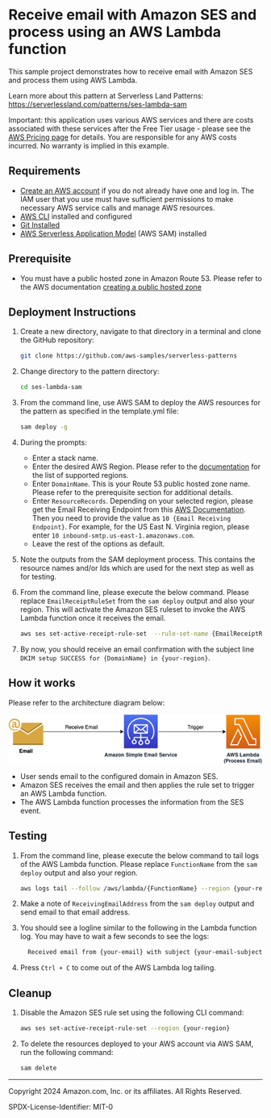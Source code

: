 # Receive email with Amazon SES and process using an AWS Lambda function

This sample project demonstrates how to receive email with Amazon SES and process them using AWS Lambda.

Learn more about this pattern at Serverless Land Patterns: https://serverlessland.com/patterns/ses-lambda-sam

Important: this application uses various AWS services and there are costs associated with these services after the Free Tier usage - please see the [AWS Pricing page](https://aws.amazon.com/pricing/) for details. You are responsible for any AWS costs incurred. No warranty is implied in this example.

## Requirements

- [Create an AWS account](https://portal.aws.amazon.com/gp/aws/developer/registration/index.html) if you do not already have one and log in. The IAM user that you use must have sufficient permissions to make necessary AWS service calls and manage AWS resources.
- [AWS CLI](https://docs.aws.amazon.com/cli/latest/userguide/install-cliv2.html) installed and configured
- [Git Installed](https://git-scm.com/book/en/v2/Getting-Started-Installing-Git)
- [AWS Serverless Application Model](https://docs.aws.amazon.com/serverless-application-model/latest/developerguide/serverless-sam-cli-install.html) (AWS SAM) installed

## Prerequisite
- You must have a public hosted zone in Amazon Route 53. Please refer to the AWS documentation [creating a public hosted zone](https://docs.aws.amazon.com/Route53/latest/DeveloperGuide/CreatingHostedZone.html)

## Deployment Instructions

1. Create a new directory, navigate to that directory in a terminal and clone the GitHub repository:
   ```bash
   git clone https://github.com/aws-samples/serverless-patterns
   ```
2. Change directory to the pattern directory:
   ```bash
   cd ses-lambda-sam
   ```
3. From the command line, use AWS SAM to deploy the AWS resources for the pattern as specified in the template.yml file:
   ```bash
   sam deploy -g
   ```
4. During the prompts:

   - Enter a stack name. 
   - Enter the desired AWS Region. Please refer to the [documentation](https://docs.aws.amazon.com/ses/latest/dg/regions.html#region-receive-email) for the list of supported regions.
   - Enter `DomainName`. This is your Route 53 public hosted zone name. Please refer to the prerequisite section for additional details.
   - Enter `ResourceRecords`. Depending on your selected region, please get the Email Receiving Endpoint from this [AWS Documentation](https://docs.aws.amazon.com/ses/latest/dg/regions.html#region-receive-email). Then you need to provide the value as `10 {Email Receiving Endpoint}`. For example, for the US East N. Virginia region, please enter `10 inbound-smtp.us-east-1.amazonaws.com`. 
   - Leave the rest of the options as default.

5. Note the outputs from the SAM deployment process. This contains the resource names and/or Ids which are used for the next step as well as for testing.

6. From the command line, please execute the below command. Please replace `EmailReceiptRuleSet` from the `sam deploy` output and also your region. This will activate the Amazon SES ruleset to invoke the AWS Lambda function once it receives the email.
   ```bash
   aws ses set-active-receipt-rule-set  --rule-set-name {EmailReceiptRuleSet} --region {your-region}
   ```

7. By now, you should receive an email confirmation with the subject line `DKIM setup SUCCESS for {DomainName} in {your-region}`. 


## How it works

Please refer to the architecture diagram below:

![End to End Architecture](images/architecture.png)

* User sends email to the configured domain in Amazon SES.
* Amazon SES receives the email and then applies the rule set to trigger an AWS Lambda function. 
* The AWS Lambda function processes the information from the SES event.

## Testing

1. From the command line, please execute the below command to tail logs of the AWS Lambda function. Please replace `FunctionName` from the `sam deploy` output and also your region. 
   ```bash
   aws logs tail --follow /aws/lambda/{FunctionName} --region {your-region}
   ```

2. Make a note of `ReceivingEmailAddress` from the `sam deploy` output and send email to that email address.

3. You should see a logline similar to the following in the Lambda function log. You may have to wait a few seconds to see the logs: 
   ```bash
     Received email from {your-email} with subject {your-email-subject}
   ```

4. Press `Ctrl + C` to come out of the AWS Lambda log tailing.

## Cleanup

1. Disable the Amazon SES rule set using the following CLI command:
   ```bash
   aws ses set-active-receipt-rule-set --region {your-region}
   ```

2. To delete the resources deployed to your AWS account via AWS SAM, run the following command:
   ```bash
   sam delete
   ```

---

Copyright 2024 Amazon.com, Inc. or its affiliates. All Rights Reserved.

SPDX-License-Identifier: MIT-0
